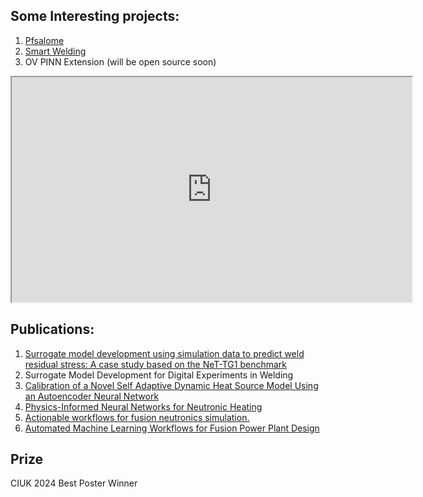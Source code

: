 

## Some Interesting projects:
1. [Pfsalome](https://github.com/leoxiaoyuan/PFsalome)
2. [Smart Welding](https://github.com/leoxiaoyuan/ANN_for_welding)
3. OV PINN Extension (will be open source soon)
<iframe src="https://drive.google.com/file/d/1H0rcoueuNJ-sNWnDbeXbuHhuMZ_oE2uK/view?usp=sharing" width="640" height="360" allow="autoplay" allowfullscreen></iframe>

## Publications:
1. [Surrogate model development using simulation data to predict weld residual stress: A case study based on the NeT-TG1 benchmark](https://www.sciencedirect.com/science/article/pii/S030801612300131X)
2. Surrogate Model Development for Digital Experiments in Welding
3. [Calibration of a Novel Self Adaptive Dynamic Heat Source Model Using an Autoencoder Neural Network](https://papers.ssrn.com/sol3/papers.cfm?abstract_id=5107951)
4. [Physics-Informed Neural Networks for Neutronic Heating](https://research.manchester.ac.uk/en/publications/physics-informed-neural-networks-for-neutronic-heating)
5. [Actionable workflows for fusion neutronics simulation.](https://research.manchester.ac.uk/en/publications/actionable-workflows-for-fusion-neutronics-simulation)
6. [Automated Machine Learning Workflows for Fusion Power Plant Design](https://research.manchester.ac.uk/en/publications/automated-machine-learning-workflows-for-fusion-power-plant-desig)


## Prize
CIUK 2024 Best Poster Winner

<!-- ## 说明文档:

PFsalome是作为一个轻量化库被集成到salome中，具体文件结构如下：
<div align=center><img src="Tree.jpg"></div> -->



